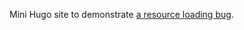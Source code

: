 Mini Hugo site to demonstrate [a resource loading bug](https://github.com/gohugoio/hugo/issues/13588).
